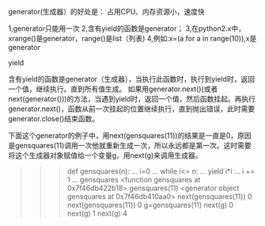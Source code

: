 generator(生成器）的好处是：
占用CPU、内存资源小，速度快

1,generator只能用一次
2,含有yield的函数是generator；
3,在python2.x中，xrange()是generator，range()是list（列表)
4,例如:x=(a for a in range(10)),x是generator




yield

含有yield的函数是generator（生成器），当执行此函数时，执行到yield时，返回一个值，继续执行。直到所有值生成。
如果用generator.next()(或者next(generator()))的方法，当遇到yield时，返回一个值，然后函数挂起。再执行generator.next()，函数从前一次挂起的位置继续执行，直到抛出错误，此时需要generator.close()结束函数。


下面这个generator的例子中，用next(gensquares(11))的结果是一直是0，原因是gensquares(11)调用一次他就重新生成一次，所以永远都是第一次。这时需要将这个生成器对象赋值给一个变量g，用next(g)来调用生成器。
>>> def gensquares(n):
...     i=0
...     while i<= n:
...             yield i*i
...             i += 1
... 
>>> gensquares
<function gensquares at 0x7f46db422b18>
>>> gensquares(11)
<generator object gensquares at 0x7f46db410aa0>
>>> next(gensquares(11))
0
>>> next(gensquares(11))
0
>>> g=gensquares(11)
>>> next(g)
0
>>> next(g)
1
>>> next(g)
4
>>> 

